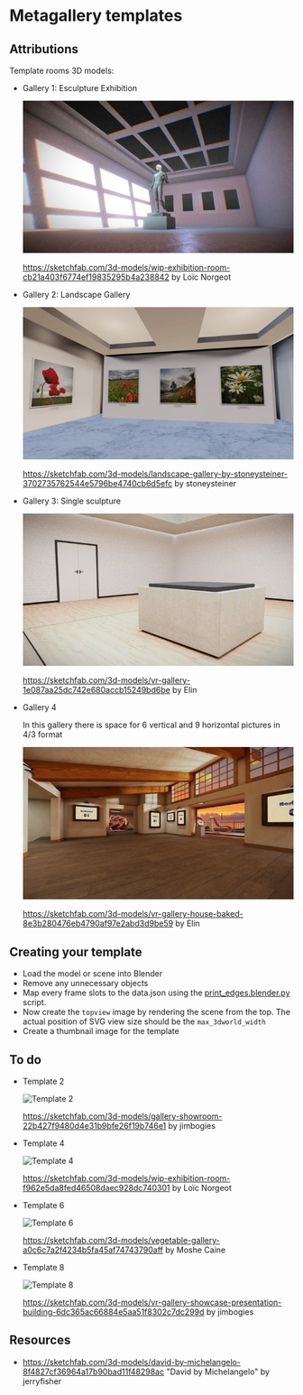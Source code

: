 # Metagallery templates

## Attributions

Template rooms 3D models:

- Gallery 1: Esculpture Exhibition

  ![Gallery 1 thumbnail](./gallery1/thumbnail.png)

  <https://sketchfab.com/3d-models/wip-exhibition-room-cb21a403f6774ef19835295b4a238842> by Loïc Norgeot

- Gallery 2: Landscape Gallery

  ![Gallery 2 thumbnail](./gallery2/thumbnail.png)

  <https://sketchfab.com/3d-models/landscape-gallery-by-stoneysteiner-3702735762544e5796be4740cb6d5efc> by stoneysteiner

- Gallery 3: Single sculpture

  ![Gallery 3 thumbnail](./gallery3/thumbnail.png)

  <https://sketchfab.com/3d-models/vr-gallery-1e087aa25dc742e680accb15249bd6be>
  by Elin

- Gallery 4

  In this gallery there is space for 6 vertical and 9 horizontal pictures in 4/3 format

  ![Gallery 4 thumbnail](./gallery4/thumbnail.png)

  <https://sketchfab.com/3d-models/vr-gallery-house-baked-8e3b280476eb4790af97e2abd3d9be59> by Elin

## Creating your template

- Load the model or scene into Blender
- Remove any unnecessary objects
- Map every frame slots to the data.json using the
  [print_edges.blender.py](./utils/print_edges.blender.py) script.
- Now create the `topview` image by rendering the scene from the top.
  The actual position of SVG view size should be the `max_3dworld_width`
- Create a thumbnail image for the template

## To do

- Template 2

  ![Template 2](https://media.sketchfab.com/models/22b427f9480d4e31b9bfe26f19b746e1/thumbnails/203c477e0cec4334b81c64a6d0e0dca6/552ecdf323664904ad7484f419e3dfff.jpeg)

  <https://sketchfab.com/3d-models/gallery-showroom-22b427f9480d4e31b9bfe26f19b746e1> by jimbogies

- Template 4

  ![Template 4](https://media.sketchfab.com/models/f962e5da8fed46508daec928dc740301/thumbnails/ce62aed288ea4f2eb338ae0b54ab0490/902d194cbb0a4902a797d8fb968f3f97.jpeg)

  <https://sketchfab.com/3d-models/wip-exhibition-room-f962e5da8fed46508daec928dc740301> by Loïc Norgeot

- Template 6

  ![Template 6](https://media.sketchfab.com/models/a0c6c7a2f4234b5fa45af74743790aff/thumbnails/3ef16272a2f44dbda588e3fd11096894/ebb8ba5843ba4065b60d7b4d12820ecc.jpeg)

  <https://sketchfab.com/3d-models/vegetable-gallery-a0c6c7a2f4234b5fa45af74743790aff> by Moshe Caine

- Template 8

  ![Template 8](https://media.sketchfab.com/models/6dc365ac66884e5aa51f8302c7dc299d/thumbnails/ff1e42da1f4f4e9a95f3ef8b99c9c5d9/7068f4c3a01649c8b4b9a31679a0b6fc.jpeg)

  <https://sketchfab.com/3d-models/vr-gallery-showcase-presentation-building-6dc365ac66884e5aa51f8302c7dc299d> by jimbogies

## Resources

- <https://sketchfab.com/3d-models/david-by-michelangelo-8f4827cf36964a17b90bad11f48298ac> "David by Michelangelo" by jerryfisher
